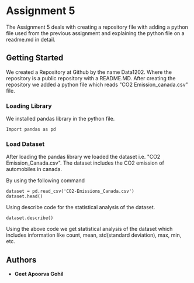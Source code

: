 # Assignment 5

The Assignment 5 deals with creating a repository file with adding a python file used from the previous assignment and explaining the python file on a readme.md in detail.

## Getting Started

We created a Repository at Github by the name Data1202. Where the repository is a public repository with a README.MD. After creating the repository we added a python file which reads "CO2 Emission_canada.csv" file. 

### Loading Library

We installed pandas library in the python file.

```
Import pandas as pd
```

### Load Dataset

After loading the pandas library we loaded the dataset i.e. "CO2 Emission_Canada.csv". The dataset includes the CO2 emission of automobiles in canada. 

By using the following command

```
dataset = pd.read_csv('CO2-Emissions_Canada.csv')
dataset.head()
```

Using describe code for the statistical analysis of the dataset.

```
dataset.describe()
```

Using the above code we get statistical analysis of the dataset which includes information like count, mean, std(standard deviation), max, min, etc.

## Authors

* **Geet Apoorva Gohil**


